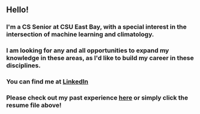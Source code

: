 ## Hello!
### I'm a CS Senior at CSU East Bay, with a special interest in the intersection of machine learning and climatology.
### I am looking for any and all opportunities to expand my knowledge in these areas, as I'd like to build my career in these disciplines.
### You can find me at [LinkedIn](https://www.linkedin.com/in/emmanuel-gallegos/)
### Please check out my past experience [here](https://github.com/One2Remember/Resume/blob/master/Emmanuel_Gallegos_Resume_2020.pdf) or simply click the resume file above!
